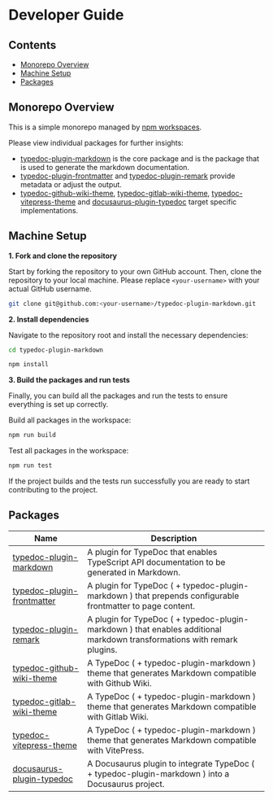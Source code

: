 # Developer Guide

## Contents

* [Monorepo Overview](#monorepo-overview)
* [Machine Setup](#machine-setup)
* [Packages](#packages)

## Monorepo Overview

This is a simple monorepo managed by [npm workspaces](https://docs.npmjs.com/cli/v7/using-npm/workspaces).

Please view individual packages for further insights:

* [ typedoc-plugin-markdown](typedoc-plugin-markdown/README.md) is the core package and is the package that is used to generate the markdown documentation.
* [ typedoc-plugin-frontmatter](typedoc-plugin-frontmatter/README.md) and [ typedoc-plugin-remark](typedoc-plugin-remark/README.md) provide metadata or adjust the output.
* [ typedoc-github-wiki-theme](typedoc-github-wiki-theme/README.md), [ typedoc-gitlab-wiki-theme](typedoc-gitlab-wiki-theme/README.md),
  [ typedoc-vitepress-theme](typedoc-vitepress-theme/README.md) and [ docusaurus-plugin-typedoc](docusaurus-plugin-typedoc/README.md) target specific implementations.

## Machine Setup

**1. Fork and clone the repository**

Start by forking the repository to your own GitHub account. Then, clone the repository to your local machine. Please replace `<your-username>` with your actual GitHub username.

```bash
git clone git@github.com:<your-username>/typedoc-plugin-markdown.git
```

**2. Install dependencies**

Navigate to the repository root and install the necessary dependencies:

```bash
cd typedoc-plugin-markdown

npm install
```

**3. Build the packages and run tests**

Finally, you can build all the packages and run the tests to ensure everything is set up correctly.

Build all packages in the workspace:

```bash
npm run build
```

Test all packages in the workspace:

```bash
npm run test
```

If the project builds and the tests run successfully you are ready to start contributing to the project.

## Packages

| Name                                                               | Description                                                                                                              |
| ------------------------------------------------------------------ | ------------------------------------------------------------------------------------------------------------------------ |
| [typedoc-plugin-markdown](typedoc-plugin-markdown/README.md)       | A plugin for TypeDoc that enables TypeScript API documentation to be generated in Markdown.                              |
| [typedoc-plugin-frontmatter](typedoc-plugin-frontmatter/README.md) | A plugin for TypeDoc ( + typedoc-plugin-markdown ) that prepends configurable frontmatter to page content.               |
| [typedoc-plugin-remark](typedoc-plugin-remark/README.md)           | A plugin for TypeDoc ( + typedoc-plugin-markdown ) that enables additional markdown transformations with remark plugins. |
| [typedoc-github-wiki-theme](typedoc-github-wiki-theme/README.md)   | A TypeDoc ( + typedoc-plugin-markdown ) theme that generates Markdown compatible with Github Wiki.                       |
| [typedoc-gitlab-wiki-theme](typedoc-gitlab-wiki-theme/README.md)   | A TypeDoc ( + typedoc-plugin-markdown ) theme that generates Markdown compatible with Gitlab Wiki.                       |
| [typedoc-vitepress-theme](typedoc-vitepress-theme/README.md)       | A TypeDoc ( + typedoc-plugin-markdown ) theme that generates Markdown compatible with VitePress.                         |
| [docusaurus-plugin-typedoc](docusaurus-plugin-typedoc/README.md)   | A Docusaurus plugin to integrate TypeDoc ( + typedoc-plugin-markdown ) into a Docusaurus project.                        |

